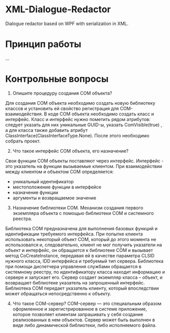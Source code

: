 # XML-Dialogue-Redactor
Dialogue redactor based on WPF with serialization in XML.
# Принцип работы
...
# Контрольные вопросы
1) Опишите процедуру создания COM объекта?

Для создания COM объекта необходимо создать новую библиотеку классов и установить ей свойство регистрация для COM-взаимодействия. В коде COM объекта необходимо создать класс и интерфейс. Класс и интерфейс нужно пометить рядом атрибутов: следует указать для них уникальные GUID-ы, указать ComVisible(true) , а для класса также добавить атрибут ClassInterface(ClassInterfaceType.None). После этого необходимо собрать проект.

2) Что такое интерфейс СОМ объекта, его назначение?

Свои функции COM объекты поставляют через интерфейс. Интерфейс - это указатель на функции вызываемые клиентом. При взаимодействии между клиентом и объектом COM определяется:

- уникальный идентификатор
- местоположение функции в интерфейсе
- назначение функции
- аргументы и возвращаемое значение

3) Назначение библиотеки СОМ. Механизм создания первого экземпляра объекта с помощью библиотеки СОМ и системного реестра.

Библиотека СОМ предназначена для выполнения базовых функций и идентификации требуемого интерфейса. При попытке клиента использовать некоторый объект СОМ, который до этого момента не использовался и, следовательно, клиент не мог получить указатели на объект и интерфейс, он обращается к библиотеке СОМ и вызывает метод CoCreateInstance, передавая ей в качестве параметра CLSID нужного класса, IDD интерфейса и требуемый тип сервера.
Библиотека при помощи диспетчера управления службами обращается в системному реестру, по идентификатору класса находит информацию и сервере и запускает его. Сервер создает экземпляр класса – объект, и возвращает библиотеке указатель на запрошенный интерфейс.
Библиотека СОМ передает указатель клиенту, который впоследствии может обращаться непосредственно к объекту.

4) Что такое СОМ-сервер?
COM-сервер — это специальным образом оформленное и зарегистрированное в системе приложение, которое позволяет клиентам запрашивать у себя создание реализованных в нем объектов. Сервер может быть выполнен в виде либо динамической библиотеки, либо исполняемого файла.